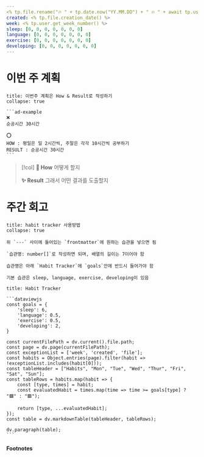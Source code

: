 ```yaml
---
<% tp.file.rename("🔥 " + tp.date.now("YY.MM.DD") + " 🔥 " + await tp.user.get_korean_quote()) %>
created: <% tp.file.creation_date() %>
week: <% tp.user.get_week_number() %>
sleep: [0, 0, 0, 0, 0, 0, 0]
language: [0, 0, 0, 0, 0, 0, 0]
exercise: [0, 0, 0, 0, 0, 0, 0]
developing: [0, 0, 0, 0, 0, 0, 0]
---
```


# 이번 주 계획
````ad-warning
title: 이번주 계획은 How & Result로 작성하기
collapse: true

```ad-example
❌
순공시간 30시간

⭕
HOW : 평일은 일 2시간씩, 주말은 각각 10시간씩 공부하기
RESULT : 순공시간 30시간
```
````
> [!col]
> **🤔 How**
> 어떻게 할지
>
> **✨ Result**
> 그래서 어떤 결과를 도출할지

# 주간 회고
````ad-attention
title: habit tracker 사용방법
collapse: true

위 `---` 사이에 들어있는 `frontmatter`에 원하는 습관을 넣으면 됨

`습관명: number[]`로 작성하면 되며, 배열의 길이는 7이어야 함

습관명은 아래 `Habit Tracker`에 `goals`안에 반드시 들어가야 함

기본 습관은 sleep, language, exercise, developing이 있음
````

````ad-summary
title: Habit Tracker

```dataviewjs
const goals = {
	'sleep': 6,
	'language': 0.5,
	'exercise': 0.5,
	'developing': 2,
}

const currentFilePath = dv.current().file.path;
const page = dv.page(currentFilePath);
const exceptionList = ['week', 'created', 'file'];
const habits = Object.entries(page).filter(habit => !exceptionList.includes(habit[0]));
const tableHeader = ["Habits", "Mon", "Tue", "Wed", "Thur", "Fri", "Sat", "Sun"];
const tableRows = habits.map(habit => {
	const [type, times] = habit;
	const evaluatedHabit = times.map(time => time >= goals[type] ? "🟩" : "🟥");

	return [type, ...evaluatedHabit];
});
const table = dv.markdownTable(tableHeader, tableRows);

dv.paragraph(table);
```
````

#### Footnotes